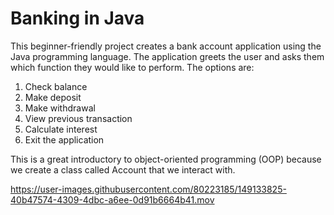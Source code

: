 # Banking in Java 

This beginner-friendly project creates a bank account application using the Java programming language. The application greets the user and asks them which function they would like to perform. The options are:

1. Check balance
2. Make deposit
3. Make withdrawal 
4. View previous transaction
5. Calculate interest
6. Exit the application

This is a great introductory to object-oriented programming (OOP) because we create a class called Account that we interact with.

https://user-images.githubusercontent.com/80223185/149133825-40b47574-4309-4dbc-a6ee-0d91b6664b41.mov

